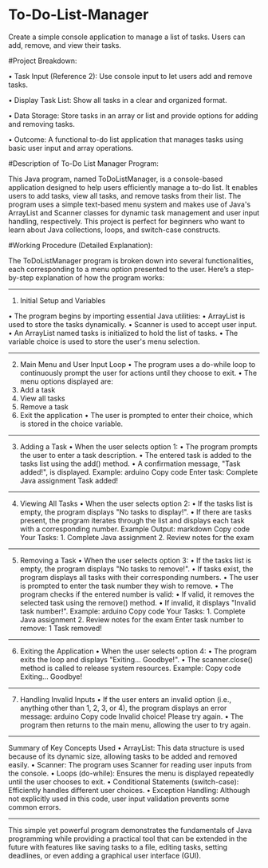 # To-Do-List-Manager

Create a simple console application to manage a list of tasks. Users can add, remove, and view their tasks.


#Project Breakdown:

• Task Input (Reference 2): Use console input to let users add and remove
tasks.

• Display Task List: Show all tasks in a clear and organized format.

• Data Storage: Store tasks in an array or list and provide options for adding
and removing tasks.

• Outcome: A functional to-do list application that manages tasks using basic
user input and array operations.


#Description of To-Do List Manager Program:

This Java program, named ToDoListManager, is a console-based application designed to help users efficiently manage a to-do list. It enables users to add tasks, view all tasks, and remove tasks from their list. The program uses a simple text-based menu system and makes use of Java's ArrayList and Scanner classes for dynamic task management and user input handling, respectively. 
This project is perfect for beginners who want to learn about Java collections, loops, and switch-case constructs.

#Working Procedure (Detailed Explanation):

The ToDoListManager program is broken down into several functionalities, each corresponding to a menu option presented to the user. Here’s a step-by-step explanation of how the program works:
________________________________________
1. Initial Setup and Variables
   
•	The program begins by importing essential Java utilities:
•	ArrayList is used to store the tasks dynamically.
•	Scanner is used to accept user input.
•	An ArrayList named tasks is initialized to hold the list of tasks.
•	The variable choice is used to store the user's menu selection.
________________________________________
2. Main Menu and User Input Loop
•	The program uses a do-while loop to continuously prompt the user for actions until they choose to exit.
•	The menu options displayed are:
1.	Add a task
2.	View all tasks
3.	Remove a task
4.	Exit the application
•	The user is prompted to enter their choice, which is stored in the choice variable.
________________________________________
3. Adding a Task
•	When the user selects option 1:
•	The program prompts the user to enter a task description.
•	The entered task is added to the tasks list using the add() method.
•	A confirmation message, "Task added!", is displayed.
Example:
arduino
Copy code
Enter task: Complete Java assignment Task added! 
________________________________________
4. Viewing All Tasks
•	When the user selects option 2:
•	If the tasks list is empty, the program displays "No tasks to display!".
•	If there are tasks present, the program iterates through the list and displays each task with a corresponding number.
Example Output:
markdown
Copy code
Your Tasks: 1. Complete Java assignment 2. Review notes for the exam 
________________________________________
5. Removing a Task
•	When the user selects option 3:
•	If the tasks list is empty, the program displays "No tasks to remove!".
•	If tasks exist, the program displays all tasks with their corresponding numbers.
•	The user is prompted to enter the task number they wish to remove.
•	The program checks if the entered number is valid:
•	If valid, it removes the selected task using the remove() method.
•	If invalid, it displays "Invalid task number!".
Example:
arduino
Copy code
Your Tasks: 1. Complete Java assignment 2. Review notes for the exam Enter task number to remove: 1 Task removed! 
________________________________________
6. Exiting the Application
•	When the user selects option 4:
•	The program exits the loop and displays "Exiting... Goodbye!".
•	The scanner.close() method is called to release system resources.
Example:
Copy code
Exiting... Goodbye! 
________________________________________
7. Handling Invalid Inputs
•	If the user enters an invalid option (i.e., anything other than 1, 2, 3, or 4), the program displays an error message:
arduino
Copy code
Invalid choice! Please try again. 
•	The program then returns to the main menu, allowing the user to try again.
________________________________________
Summary of Key Concepts Used
•	ArrayList: This data structure is used because of its dynamic size, allowing tasks to be added and removed easily.
•	Scanner: The program uses Scanner for reading user inputs from the console.
•	Loops (do-while): Ensures the menu is displayed repeatedly until the user chooses to exit.
•	Conditional Statements (switch-case): Efficiently handles different user choices.
•	Exception Handling: Although not explicitly used in this code, user input validation prevents some common errors.
________________________________________
This simple yet powerful program demonstrates the fundamentals of Java programming while providing a practical tool that can be extended in the future with features like saving tasks to a file, editing tasks, setting deadlines, or even adding a graphical user interface (GUI).


